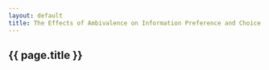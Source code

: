 ```yaml
---
layout: default
title: The Effects of Ambivalence on Information Preference and Choice
---
```

<h2>{{ page.title }}</h2>

<p></p>

<p><object classid="clsid:CA8A9780-280D-11CF-A24D-444553540000" width="1000" height="1200" border="0">  
    <param name="_Version" value="65539">  
    <param name="_ExtentX" value="20108">  
    <param name="_ExtentY" value="10866">  
    <param name="_StockProps" value="0">  
    <param name="SRC" value="/docs/2011-01-01-The-Effects-of-Ambivalence-on-Information-Preference-and-Choice.pdf">  
    <object data="/docs/2011-01-01-The-Effects-of-Ambivalence-on-Information-Preference-and-Choice.pdf" type="application/pdf" width="1000" height="1200">   
    </object>  
</object> </p>
